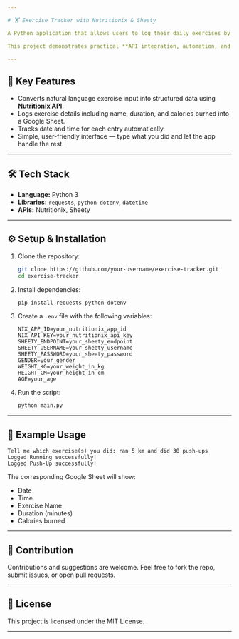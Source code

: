 ```yaml
---

# 🏋️ Exercise Tracker with Nutritionix & Sheety

A Python application that allows users to log their daily exercises by simply typing what they did. The app calculates calories burned and other exercise details using **Nutritionix API** and automatically logs the data into a **Google Sheet** via **Sheety API**.

This project demonstrates practical **API integration, automation, and data tracking** in a real-world workflow.

---
```


## 🚀 Key Features

* Converts natural language exercise input into structured data using **Nutritionix API**.
* Logs exercise details including name, duration, and calories burned into a Google Sheet.
* Tracks date and time for each entry automatically.
* Simple, user-friendly interface — type what you did and let the app handle the rest.

---

## 🛠️ Tech Stack

* **Language:** Python 3
* **Libraries:** `requests`, `python-dotenv`, `datetime`
* **APIs:** Nutritionix, Sheety

---

## ⚙️ Setup & Installation

1. Clone the repository:

   ```bash
   git clone https://github.com/your-username/exercise-tracker.git
   cd exercise-tracker
   ```

2. Install dependencies:

   ```bash
   pip install requests python-dotenv
   ```

3. Create a `.env` file with the following variables:

   ```
   NIX_APP_ID=your_nutritionix_app_id
   NIX_API_KEY=your_nutritionix_api_key
   SHEETY_ENDPOINT=your_sheety_endpoint
   SHEETY_USERNAME=your_sheety_username
   SHEETY_PASSWORD=your_sheety_password
   GENDER=your_gender
   WEIGHT_KG=your_weight_in_kg
   HEIGHT_CM=your_height_in_cm
   AGE=your_age
   ```

4. Run the script:

   ```bash
   python main.py
   ```

---

## 📩 Example Usage

```
Tell me which exercise(s) you did: ran 5 km and did 30 push-ups
Logged Running successfully!
Logged Push-Up successfully!
```

The corresponding Google Sheet will show:

* Date
* Time
* Exercise Name
* Duration (minutes)
* Calories burned

---

## 🤝 Contribution

Contributions and suggestions are welcome. Feel free to fork the repo, submit issues, or open pull requests.

---

## 📜 License

This project is licensed under the MIT License.

---
